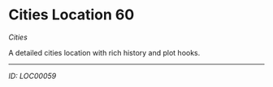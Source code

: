 # Cities Location 60

*Cities*

A detailed cities location with rich history and plot hooks.

---
*ID: LOC00059*